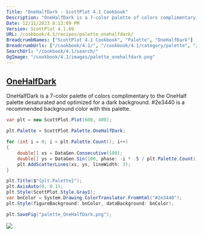 ```yaml
---
Title: "OneHalfDark - ScottPlot 4.1 Cookbook"
Description: "OneHalfDark is a 7-color palette of colors complimentary to the OneHalf palette desaturated and optimized for a dark background. #2e3440 is a recommended background color with this palette."
Date: 12/11/2023 8:13:09 PM
Version: ScottPlot 4.1.69
URL: /cookbook/4.1/recipes/palette_onehalfdark/
BreadcrumbNames: ["ScottPlot 4.1 Cookbook", "Palette", "OneHalfDark"]
BreadcrumbUrls: ["/cookbook/4.1/", "/cookbook/4.1/category/palette", "/cookbook/4.1/recipes/palette_onehalfdark/"]
SearchUrl: "/cookbook/4.1/search/"
OgImage: "/cookbook/4.1/images/palette_onehalfdark.png"
---
```


<h2><a id='onehalfdark' href='/cookbook/4.1/recipes/palette_onehalfdark/'>OneHalfDark</a></h2>

OneHalfDark is a 7-color palette of colors complimentary to the OneHalf palette desaturated and optimized for a dark background. #2e3440 is a recommended background color with this palette.

```cs
var plt = new ScottPlot.Plot(600, 400);

plt.Palette = ScottPlot.Palette.OneHalfDark;

for (int i = 0; i < plt.Palette.Count(); i++)
{
    double[] xs = DataGen.Consecutive(100);
    double[] ys = DataGen.Sin(100, phase: -i * .5 / plt.Palette.Count());
    plt.AddScatterLines(xs, ys, lineWidth: 3);
}

plt.Title($"{plt.Palette}");
plt.AxisAuto(0, 0.1);
plt.Style(ScottPlot.Style.Gray1);
var bnColor = System.Drawing.ColorTranslator.FromHtml("#2e3440");
plt.Style(figureBackground: bnColor, dataBackground: bnColor);

plt.SaveFig("palette_OneHalfDark.png");
```

<img src='../../images/palette_onehalfdark.png' class='d-block mx-auto my-5' />



